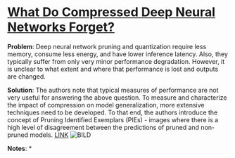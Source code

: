 # [What Do Compressed Deep Neural Networks Forget?](https://arxiv.org/pdf/1911.05248v2.pdf)

**Problem**: Deep neural network pruning and quantization require less memory, consume less energy, and have lower inference
latency. Also, they typically suffer from only very minor performance degradation. However, it is unclear to what extent and where that performance is lost and outputs are changed.

**Solution**: The authors note that typical measures of performance are not very useful for answering the above question. To measure and characterize the impact of compression on model generalization, more extensive techniques need to be developed. To that end, the authors introduce the concept of Pruning Identified Exemplars (PIEs) - images where there is a high level of disagreement between the predictions of pruned and non-pruned models.
[LINK](https://papers.nips.cc/paper/5423-generative-adversarial-nets.pdf) 
![BILD](../images/adversarial_semseg.jpg?raw=true "Wireframe001")

**Notes**:
* 
